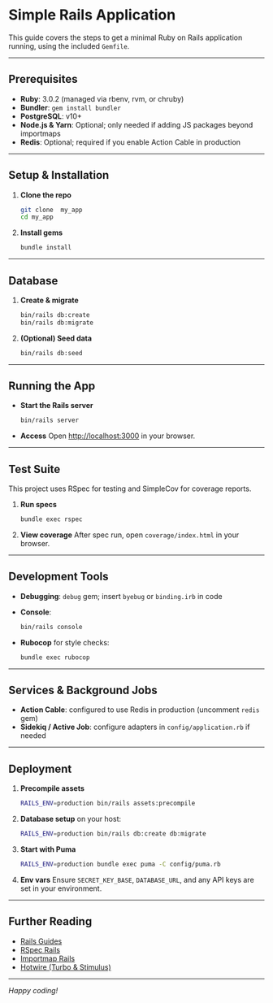 # Simple Rails Application

This guide covers the steps to get a minimal Ruby on Rails application running, using the included `Gemfile`.

---

## Prerequisites

* **Ruby**: 3.0.2 (managed via rbenv, rvm, or chruby)
* **Bundler**: `gem install bundler`
* **PostgreSQL**: v10+
* **Node.js & Yarn**: Optional; only needed if adding JS packages beyond importmaps
* **Redis**: Optional; required if you enable Action Cable in production

---

## Setup & Installation

1. **Clone the repo**

   ```bash
   git clone  my_app
   cd my_app
   ```

2. **Install gems**

   ```bash
   bundle install
   ```

---

## Database

1. **Create & migrate**

   ```bash
   bin/rails db:create
   bin/rails db:migrate
   ```

2. **(Optional) Seed data**

   ```bash
   bin/rails db:seed
   ```

---

## Running the App

* **Start the Rails server**

  ```bash
  bin/rails server
  ```

* **Access**
  Open [http://localhost:3000](http://localhost:3000) in your browser.

---

## Test Suite

This project uses RSpec for testing and SimpleCov for coverage reports.

1. **Run specs**

   ```bash
   bundle exec rspec
   ```

2. **View coverage**
   After spec run, open `coverage/index.html` in your browser.

---

## Development Tools

* **Debugging**: `debug` gem; insert `byebug` or `binding.irb` in code
* **Console**:

  ```bash
  bin/rails console
  ```
* **Rubocop** for style checks:

  ```bash
  bundle exec rubocop
  ```

---

## Services & Background Jobs

* **Action Cable**: configured to use Redis in production (uncomment `redis` gem)
* **Sidekiq / Active Job**: configure adapters in `config/application.rb` if needed

---

## Deployment

1. **Precompile assets**

   ```bash
   RAILS_ENV=production bin/rails assets:precompile
   ```

2. **Database setup** on your host:

   ```bash
   RAILS_ENV=production bin/rails db:create db:migrate
   ```

3. **Start with Puma**

   ```bash
   RAILS_ENV=production bundle exec puma -C config/puma.rb
   ```

4. **Env vars**
   Ensure `SECRET_KEY_BASE`, `DATABASE_URL`, and any API keys are set in your environment.

---

## Further Reading

* [Rails Guides](https://guides.rubyonrails.org/)
* [RSpec Rails](https://github.com/rspec/rspec-rails)
* [Importmap Rails](https://github.com/rails/importmap-rails)
* [Hotwire (Turbo & Stimulus)](https://hotwired.dev/)

---

*Happy coding!*
